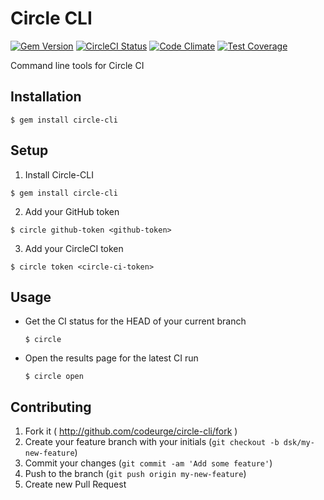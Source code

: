 # Circle CLI
[![Gem Version](https://badge.fury.io/rb/circle-cli.svg)](https://badge.fury.io/rb/circle-cli)
[![CircleCI Status](https://circleci.com/gh/codeurge/circle-cli.svg?style=shield&circle-token=e24d4c43a7437111a6ee5915901017a8419ddbf4)](https://circleci.com/gh/codeurge/circle-cli)
[![Code Climate](https://codeclimate.com/github/codeurge/circle-cli/badges/gpa.svg)](https://codeclimate.com/github/codeurge/circle-cli)
[![Test Coverage](https://codeclimate.com/github/codeurge/circle-cli/badges/coverage.svg)](https://codeclimate.com/github/codeurge/circle-cli/coverage)

Command line tools for Circle CI

## Installation

    $ gem install circle-cli

## Setup

1. Install Circle-CLI

  ```
  $ gem install circle-cli
  ```

2. Add your GitHub token

  ```
  $ circle github-token <github-token>
  ```

3. Add your CircleCI token

  ```
  $ circle token <circle-ci-token>
  ```
  
## Usage

- Get the CI status for the HEAD of your current branch

  ```
  $ circle
  ```
  
- Open the results page for the latest CI run

  ```
  $ circle open
  ```

## Contributing

1. Fork it ( http://github.com/codeurge/circle-cli/fork )
2. Create your feature branch with your initials (`git checkout -b dsk/my-new-feature`)
3. Commit your changes (`git commit -am 'Add some feature'`)
4. Push to the branch (`git push origin my-new-feature`)
5. Create new Pull Request
